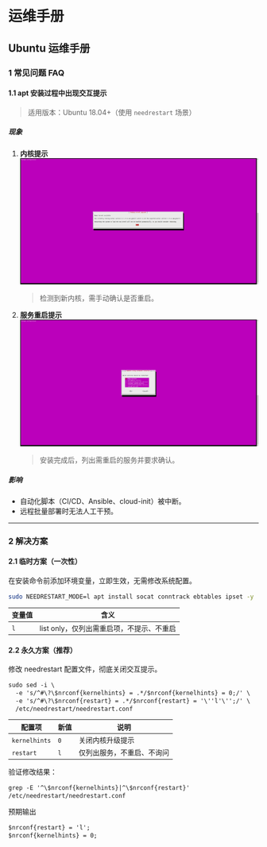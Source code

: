 # 运维手册
## Ubuntu 运维手册
### 1 常见问题 FAQ
#### 1.1 apt 安装过程中出现交互提示
> 适用版本：Ubuntu 18.04+（使用 `needrestart` 场景）
##### 现象
1. **内核提示**  
   ![kernelhints.png](Images/kernelhints.png)
   > 检测到新内核，需手动确认是否重启。

2. **服务重启提示**  
   ![restart_service.png](Images/restart_service.png)
   > 安装完成后，列出需重启的服务并要求确认。

##### 影响
- 自动化脚本（CI/CD、Ansible、cloud-init）被中断。
- 远程批量部署时无法人工干预。

---

### 2 解决方案

#### 2.1 临时方案（一次性）
在安装命令前添加环境变量，立即生效，无需修改系统配置。

```bash
sudo NEEDRESTART_MODE=l apt install socat conntrack ebtables ipset -y
```
| 变量值 | 含义                        |
| --- | ------------------------- |
| `l` | list only，仅列出需重启项，不提示、不重启 |
#### 2.2 永久方案（推荐）
修改 needrestart 配置文件，彻底关闭交互提示。
```shell
sudo sed -i \
  -e 's/^#\?\$nrconf{kernelhints} = .*/$nrconf{kernelhints} = 0;/' \
  -e 's/^#\?\$nrconf{restart} = .*/$nrconf{restart} = '\''l'\'';/' \
  /etc/needrestart/needrestart.conf
```
| 配置项           | 新值  | 说明            |
| ------------- | --- | ------------- |
| `kernelhints` | `0` | 关闭内核升级提示      |
| `restart`     | `l` | 仅列出服务，不重启、不询问 |

验证修改结果：
```shell
grep -E '^\$nrconf{kernelhints}|^\$nrconf{restart}' /etc/needrestart/needrestart.conf
```
预期输出
```shell
$nrconf{restart} = 'l';
$nrconf{kernelhints} = 0;
```
